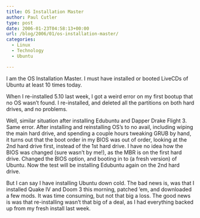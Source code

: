 ```yaml
---
title: OS Installation Master
author: Paul Cutler
type: post
date: 2006-01-23T04:58:13+00:00
url: /blog/2006/01/os-installation-master/
categories:
  - Linux
  - Technology
  - Ubuntu

---
```

I am the OS Installation Master. I must have installed or booted LiveCDs of Ubuntu at least 10 times today.

When I re-installed 5.10 last week, I got a weird error on my first bootup that no OS wasn&#8217;t found. I re-installed, and deleted all the partitions on both hard drives, and no problems.

Well, similar situation after installing Edubuntu and Dapper Drake Flight 3. Same error. After installing and reinstalling OS&#8217;s to no avail, including wiping the main hard drive, and spending a couple hours tweaking GRUB by hand, it turns out that the boot order in my BIOS was out of order, looking at the 2nd hard drive first, instead of the 1st hard drive. I have no idea how the BIOS was changed (sure wasn&#8217;t by me!), as the MBR is on the first hard drive. Changed the BIOS option, and booting in to (a fresh version) of Ubuntu. Now the test will be installing Edubuntu again on the 2nd hard drive.

But I can say I have installing Ubuntu down cold. The bad news is, was that I installed Quake IV and Doom 3 this morning, patched &#8217;em, and downloaded a few mods. It was time consuming, but not that big a loss. The good news is was that re-installing wasn&#8217;t that big of a deal, as I had everything backed up from my fresh install last week.